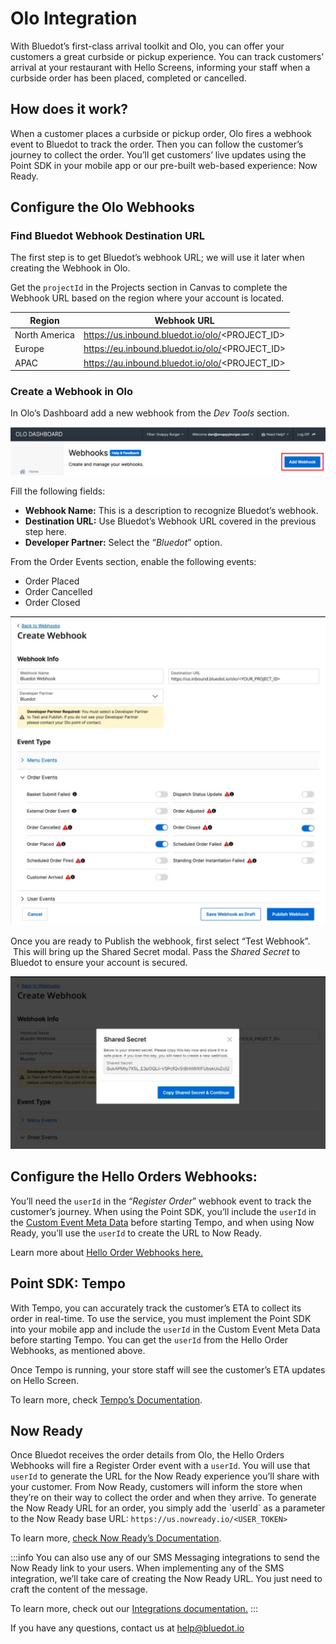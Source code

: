 Olo Integration
===============

With Bluedot’s first-class arrival toolkit and Olo, you can offer your customers a great curbside or pickup experience. You can track customers’ arrival at your restaurant with Hello Screens, informing your staff when a curbside order has been placed, completed or cancelled.

How does it work?
-----------------

When a customer places a curbside or pickup order, Olo fires a webhook event to Bluedot to track the order. Then you can follow the customer’s journey to collect the order. You’ll get customers’ live updates using the Point SDK in your mobile app or our pre-built web-based experience: Now Ready.

Configure the Olo Webhooks
--------------------------

### Find Bluedot Webhook Destination URL

The first step is to get Bluedot’s webhook URL; we will use it later when creating the Webhook in Olo.

Get the `projectId` in the Projects section in Canvas to complete the Webhook URL based on the region where your account is located.

| **Region**    | **Webhook URL**                                |
|---------------|------------------------------------------------|
| North America | https://us.inbound.bluedot.io/olo/<PROJECT_ID> |
| Europe        | https://eu.inbound.bluedot.io/olo/<PROJECT_ID> |
| APAC          | https://au.inbound.bluedot.io/olo/<PROJECT_ID> |

### Create a Webhook in Olo

In Olo’s Dashboard add a new webhook from the _Dev Tools_ section. 

![](../assets/Add-webhook-from-olo-1024x155.png)

Fill the following fields:

*   **Webhook Name:** This is a description to recognize Bluedot’s webhook.
*   **Destination URL:** Use Bluedot’s Webhook URL covered in the previous step here.
*   **Developer Partner:** Select the “_Bluedot_” option.

From the Order Events section, enable the following events:

*   Order Placed
*   Order Cancelled
*   Order Closed

![](../assets/create-olo-webhook-steps-1024x1004.jpeg)

Once you are ready to Publish the webhook, first select “Test Webhook”.  This will bring up the Shared Secret modal. Pass the _Shared Secret_ to Bluedot to ensure your account is secured.

![](../assets/olo-webhook-shared-secret-1024x561.jpeg)

Configure the Hello Orders Webhooks:
------------------------------------

You’ll need the `userId` in the “_Register Order_” webhook event to track the customer’s journey. When using the Point SDK, you’ll include the `userId` in the [Custom Event Meta Data](../Custom%20Data.md) before starting Tempo, and when using Now Ready, you’ll use the `userId` to create the URL to Now Ready.

Learn more about [Hello Order Webhooks here.](../Webhooks/Hello%20order.md)

Point SDK: Tempo
----------------

With Tempo, you can accurately track the customer’s ETA to collect its order in real-time. To use the service, you must implement the Point SDK into your mobile app and include the `userId` in the Custom Event Meta Data before starting Tempo. You can get the `userId` from the Hello Order Webhooks, as mentioned above.

Once Tempo is running, your store staff will see the customer’s ETA updates on Hello Screen.

To learn more, check [Tempo’s Documentation](../Tempo/Overview.md).

Now Ready
---------

Once Bluedot receives the order details from Olo, the Hello Orders Webhooks will fire a Register Order event with a `userId`. You will use that `userId` to generate the URL for the Now Ready experience you’ll share with your customer. From Now Ready, customers will inform the store when they’re on their way to collect the order and when they arrive. To generate the Now Ready URL for an order, you simply add the \`userId\` as a parameter to the Now Ready base URL: `https://us.nowready.io/<USER_TOKEN>`

To learn more, [check Now Ready’s Documentation](../Now%20Ready/Overview.md).


:::info
You can also use any of our SMS Messaging integrations to send the Now Ready link to your users. When implementing any of the SMS integration, we’ll take care of creating the Now Ready URL. You just need to craft the content of the message.

To learn more, check out our [Integrations documentation.](./Overview.mdx)
:::

If you have any questions, contact us at [help@bluedot.io](mailto:help@bluedot.io)
